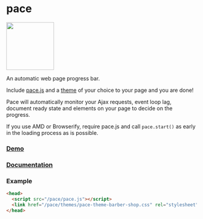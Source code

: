 pace
====

<a href="https://eager.io/app/kYKTiQjoVjQk/install?source=button">
  <img src="https://install.eager.io/install-button.png" border="0" width="126">
</a>

An automatic web page progress bar.

Include [pace.js](https://raw.github.com/HubSpot/pace/v1.0.2/pace.min.js) and a [theme](http://github.hubspot.com/pace/docs/welcome/) of your choice to your page and you are done!

Pace will automatically monitor your Ajax requests, event loop lag, document ready state and elements on your page to decide on the progress.

If you use AMD or Browserify, require pace.js and call `pace.start()` as early in the loading process as is possible.

### [Demo](http://github.hubspot.com/pace/docs/welcome/)

### [Documentation](http://github.hubspot.com/pace/)

### Example

```html
<head>
  <script src="/pace/pace.js"></script>
  <link href="/pace/themes/pace-theme-barber-shop.css" rel="stylesheet" />
</head>
```

